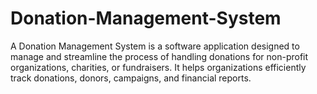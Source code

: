 # Donation-Management-System
A Donation Management System is a software application designed to manage and streamline the process of handling donations for non-profit organizations, charities, or fundraisers. It helps organizations efficiently track donations, donors, campaigns, and financial reports.
